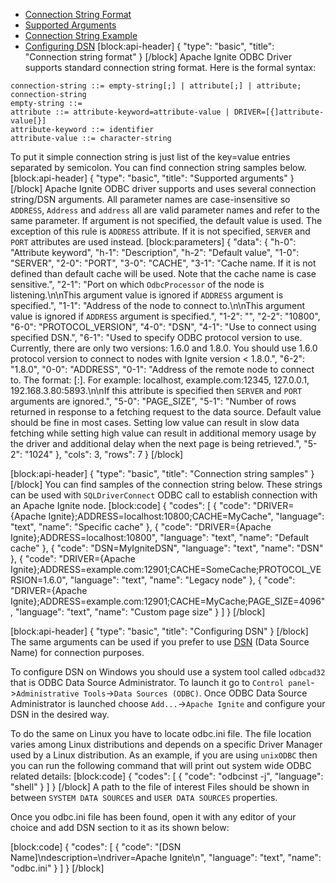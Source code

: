 * [Connection String Format](#connection-string-format)
* [Supported Arguments](#supported-arguments)
* [Connection String Example](#connection-string-example)
* [Configuring DSN](#configuring-dsn)
[block:api-header]
{
  "type": "basic",
  "title": "Connection string format"
}
[/block]
Apache Ignite ODBC Driver supports standard connection string format. Here is the formal syntax:

```
connection-string ::= empty-string[;] | attribute[;] | attribute; connection-string
empty-string ::=
attribute ::= attribute-keyword=attribute-value | DRIVER=[{]attribute-value[}]
attribute-keyword ::= identifier
attribute-value ::= character-string
```

To put it simple connection string is just list of the key=value entries separated by semicolon. You can find connection string samples below.
[block:api-header]
{
  "type": "basic",
  "title": "Supported arguments"
}
[/block]
Apache Ignite ODBC driver supports and uses several connection string/DSN arguments. All parameter names are case-insensitive so `ADDRESS`, `Address` and `address` all are valid parameter names and refer to the same parameter. If argument is not specified, the default value is used. The exception of this rule is `ADDRESS` attribute. If it is not specified, `SERVER` and `PORT` attributes are used instead.
[block:parameters]
{
  "data": {
    "h-0": "Attribute keyword",
    "h-1": "Description",
    "h-2": "Default value",
    "1-0": "SERVER",
    "2-0": "PORT",
    "3-0": "CACHE",
    "3-1": "Cache name. If it is not defined than default cache will be used. Note that the cache name is case sensitive.",
    "2-1": "Port on which `OdbcProcessor` of the node is listening.\n\nThis argument value is ignored if `ADDRESS` argument is specified.",
    "1-1": "Address of the node to connect to.\n\nThis argument value is ignored if `ADDRESS` argument is specified.",
    "1-2": "",
    "2-2": "10800",
    "6-0": "PROTOCOL_VERSION",
    "4-0": "DSN",
    "4-1": "Use to connect using specified DSN.",
    "6-1": "Used to specify ODBC protocol version to use. Currently, there are only two versions: 1.6.0 and 1.8.0. You should use 1.6.0 protocol version to connect to nodes with Ignite version < 1.8.0.",
    "6-2": "1.8.0",
    "0-0": "ADDRESS",
    "0-1": "Address of the remote node to connect to. The format: <host>[:<port>]. For example: localhost, example.com:12345, 127.0.0.1, 192.168.3.80:5893.\n\nIf this attribute is specified then `SERVER` and `PORT` arguments are ignored.",
    "5-0": "PAGE_SIZE",
    "5-1": "Number of rows returned in response to a fetching request to the data source. Default value should be fine in most cases. Setting low value can result in slow data fetching while setting high value can result in additional memory usage by the driver and additional delay when the next page is being retrieved.",
    "5-2": "1024"
  },
  "cols": 3,
  "rows": 7
}
[/block]

[block:api-header]
{
  "type": "basic",
  "title": "Connection string samples"
}
[/block]
You can find samples of the connection string below. These strings can be used with `SQLDriverConnect` ODBC call to establish connection with an Apache Ignite node.
[block:code]
{
  "codes": [
    {
      "code": "DRIVER={Apache Ignite};ADDRESS=localhost:10800;CACHE=MyCache",
      "language": "text",
      "name": "Specific cache"
    },
    {
      "code": "DRIVER={Apache Ignite};ADDRESS=localhost:10800",
      "language": "text",
      "name": "Default cache"
    },
    {
      "code": "DSN=MyIgniteDSN",
      "language": "text",
      "name": "DSN"
    },
    {
      "code": "DRIVER={Apache Ignite};ADDRESS=example.com:12901;CACHE=SomeCache;PROTOCOL_VERSION=1.6.0",
      "language": "text",
      "name": "Legacy node"
    },
    {
      "code": "DRIVER={Apache Ignite};ADDRESS=example.com:12901;CACHE=MyCache;PAGE_SIZE=4096",
      "language": "text",
      "name": "Custom page size"
    }
  ]
}
[/block]

[block:api-header]
{
  "type": "basic",
  "title": "Configuring DSN"
}
[/block]
The same arguments can be used if you prefer to use [DSN](https://en.wikipedia.org/wiki/Data_source_name) (Data Source Name) for connection purposes. 

To configure DSN on Windows you should use a system tool called `odbcad32` that is ODBC Data Source Administrator. To launch it go to `Control panel`->`Administrative Tools`->`Data Sources (ODBC)`. Once ODBC Data Source Administrator is launched choose `Add...`->`Apache Ignite` and configure your DSN in the desired way.

To do the same on Linux you have to locate odbc.ini file. The file location varies among Linux distributions and depends on a specific Driver Manager used by a Linux distribution. As an example, if you are using `unixODBC` then you can run the following command that will print out system wide ODBC related details:
[block:code]
{
  "codes": [
    {
      "code": "odbcinst -j",
      "language": "shell"
    }
  ]
}
[/block]
A path to the file of interest Files should be shown in between `SYSTEM DATA SOURCES` and 
`USER DATA SOURCES` properties.

Once you odbc.ini file has been found, open it with any editor of your choice and add DSN section to it as its shown below:

[block:code]
{
  "codes": [
    {
      "code": "[DSN Name]\ndescription=<Insert your description here>\ndriver=Apache Ignite\n<Other arguments here...>",
      "language": "text",
      "name": "odbc.ini"
    }
  ]
}
[/block]